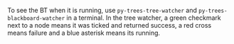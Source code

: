 To see the BT when it is running, use `py-trees-tree-watcher` and `py-trees-blackboard-watcher` in a terminal.
In the tree watcher, a green checkmark next to a node means it was ticked and returned success, a red cross means failure and a blue asterisk means its running.
